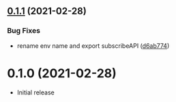 ## [0.1.1](https://github.com/eunjae-lee/use-button-down/compare/v0.1.0...v0.1.1) (2021-02-28)


### Bug Fixes

* rename env name and export subscribeAPI ([d6ab774](https://github.com/eunjae-lee/use-button-down/commit/d6ab774510a7c7b10b4015b7a06cf67898377236))



# 0.1.0 (2021-02-28)

* Initial release

